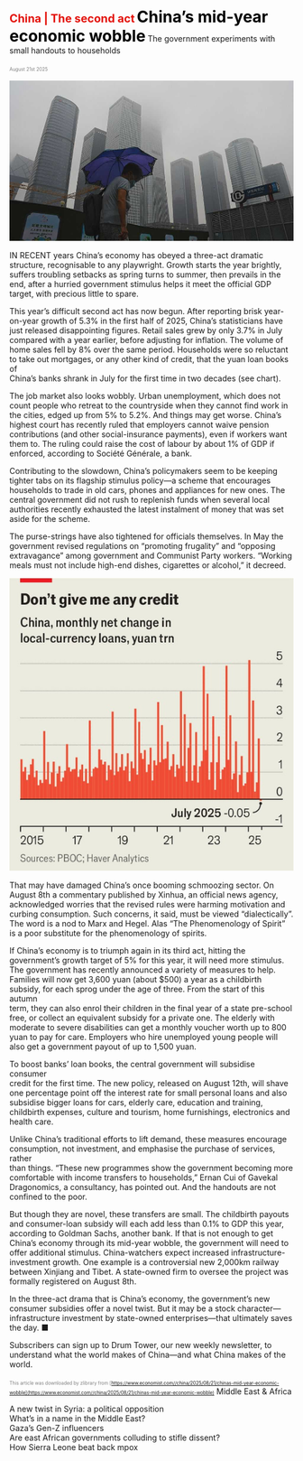 <span style="color:#E3120B; font-size:14.9pt; font-weight:bold;">China | The second act</span>
<span style="color:#000000; font-size:21.0pt; font-weight:bold;">China’s mid-year economic wobble</span>
The government experiments with small handouts to households

<span style="color:#808080; font-size:6.2pt;">August 21st 2025</span>
  

![](../images/029_Chinas_mid-year_economic_wobble/p0126_img01.jpeg)
  
IN RECENT years China’s economy has obeyed a three-act dramatic  
structure, recognisable to any playwright. Growth starts the year brightly,  
suffers troubling setbacks as spring turns to summer, then prevails in the  
end, after a hurried government stimulus helps it meet the official GDP  
target, with precious little to spare.

This year’s difficult second act has now begun. After reporting brisk year-  
on-year growth of 5.3% in the first half of 2025, China’s statisticians have  
just released disappointing figures. Retail sales grew by only 3.7% in July  
compared with a year earlier, before adjusting for inflation. The volume of  
home sales fell by 8% over the same period. Households were so reluctant to
take out mortgages, or any other kind of credit, that the yuan loan books of  
China’s banks shrank in July for the first time in two decades (see chart).

The job market also looks wobbly. Urban unemployment, which does not  
count people who retreat to the countryside when they cannot find work in  
the cities, edged up from 5% to 5.2%. And things may get worse. China’s  
highest court has recently ruled that employers cannot waive pension  
contributions (and other social-insurance payments), even if workers want  
them to. The ruling could raise the cost of labour by about 1% of GDP if  
enforced, according to Société Générale, a bank.

Contributing to the slowdown, China’s policymakers seem to be keeping  
tighter tabs on its flagship stimulus policy—a scheme that encourages  
households to trade in old cars, phones and appliances for new ones. The  
central government did not rush to replenish funds when several local  
authorities recently exhausted the latest instalment of money that was set  
aside for the scheme.

The purse-strings have also tightened for officials themselves. In May the  
government revised regulations on “promoting frugality” and “opposing  
extravagance” among government and Communist Party workers. “Working  
meals must not include high-end dishes, cigarettes or alcohol,” it decreed.

![](../images/029_Chinas_mid-year_economic_wobble/p0127_img01.jpeg)

That may have damaged China’s once booming schmoozing sector. On  
August 8th a commentary published by Xinhua, an official news agency,  
acknowledged worries that the revised rules were harming motivation and  
curbing consumption. Such concerns, it said, must be viewed “dialectically”.  
The word is a nod to Marx and Hegel. Alas “The Phenomenology of Spirit”  
is a poor substitute for the phenomenology of spirits.

If China’s economy is to triumph again in its third act, hitting the  
government’s growth target of 5% for this year, it will need more stimulus.  
The government has recently announced a variety of measures to help.  
Families will now get 3,600 yuan (about $500) a year as a childbirth  
subsidy, for each sprog under the age of three. From the start of this autumn  
term, they can also enrol their children in the final year of a state pre-school  
free, or collect an equivalent subsidy for a private one. The elderly with  
moderate to severe disabilities can get a monthly voucher worth up to 800  
yuan to pay for care. Employers who hire unemployed young people will  
also get a government payout of up to 1,500 yuan.

To boost banks’ loan books, the central government will subsidise consumer  
credit for the first time. The new policy, released on August 12th, will shave  
one percentage point off the interest rate for small personal loans and also  
subsidise bigger loans for cars, elderly care, education and training,  
childbirth expenses, culture and tourism, home furnishings, electronics and  
health care.

Unlike China’s traditional efforts to lift demand, these measures encourage  
consumption, not investment, and emphasise the purchase of services, rather  
than things. “These new programmes show the government becoming more  
comfortable with income transfers to households,” Ernan Cui of Gavekal  
Dragonomics, a consultancy, has pointed out. And the handouts are not  
confined to the poor.

But though they are novel, these transfers are small. The childbirth payouts  
and consumer-loan subsidy will each add less than 0.1% to GDP this year,  
according to Goldman Sachs, another bank. If that is not enough to get  
China’s economy through its mid-year wobble, the government will need to  
offer additional stimulus. China-watchers expect increased infrastructure-  
investment growth. One example is a controversial new 2,000km railway
between Xinjiang and Tibet. A state-owned firm to oversee the project was  
formally registered on August 8th.

In the three-act drama that is China’s economy, the government’s new  
consumer subsidies offer a novel twist. But it may be a stock character—  
infrastructure investment by state-owned enterprises—that ultimately saves  
the day. ■

Subscribers can sign up to Drum Tower, our new weekly newsletter, to  
understand what the world makes of China—and what China makes of the  
world.

<span style="color:#808080; font-size:6.2pt;">This article was downloaded by zlibrary from [https://www.economist.com//china/2025/08/21/chinas-mid-year-economic-wobble](https://www.economist.com//china/2025/08/21/chinas-mid-year-economic-wobble)</span>
Middle East & Africa
 
A new twist in Syria: a political opposition  
What’s in a name in the Middle East?  
Gaza’s Gen-Z influencers  
Are east African governments colluding to stifle dissent?  
How Sierra Leone beat back mpox
